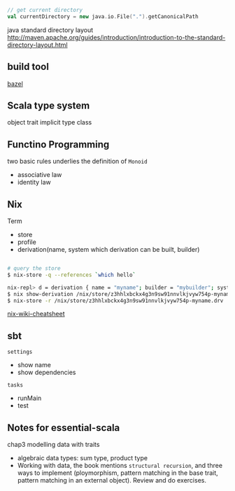 ```scala
// get current directory
val currentDirectory = new java.io.File(".").getCanonicalPath
```

java standard directory layout
http://maven.apache.org/guides/introduction/introduction-to-the-standard-directory-layout.html

## build tool

[bazel](https://bazel.build/)

## Scala type system

object
trait
implicit
type class

## Functino Programming

two basic rules underlies the definition of `Monoid`
- associative law
- identity law

## Nix

Term
- store
- profile
- derivation(name, system which derivation can be built, builder)


```bash

# query the store
$ nix-store -q --references `which hello`

nix-repl> d = derivation { name = "myname"; builder = "mybuilder"; system = "mysystem"; }
$ nix show-derivation /nix/store/z3hhlxbckx4g3n9sw91nnvlkjvyw754p-myname.drv
$ nix-store -r /nix/store/z3hhlxbckx4g3n9sw91nnvlkjvyw754p-myname.drv

```

[nix-wiki-cheatsheet](https://nixos.wiki/wiki/Cheatsheet)

## sbt

`settings`
- show name
- show dependencies

`tasks`
- runMain
- test

## Notes for essential-scala

chap3 modelling data with traits

- algebraic data types: sum type, product type
- Working with data, the book mentions `structural recursion`, and three ways to implement (ploymorphism, pattern matching in the base trait, pattern matching in an external object). Review and do exercises.

